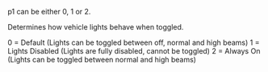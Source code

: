p1 can be either 0, 1 or 2.

Determines how vehicle lights behave when toggled.

0 = Default (Lights can be toggled between off, normal and high beams)
1 = Lights Disabled (Lights are fully disabled, cannot be toggled)
2 = Always On (Lights can be toggled between normal and high beams)